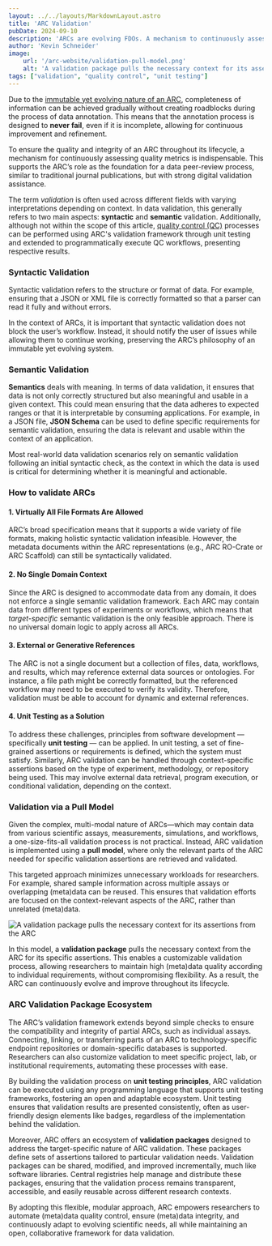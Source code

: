 ```yaml
---
layout: ../../layouts/MarkdownLayout.astro
title: 'ARC Validation'
pubDate: 2024-09-10
description: 'ARCs are evolving FDOs. A mechanism to continuously assess quality metrics of an ARC is indispensable during its lifecycle.'
author: 'Kevin Schneider'
image:
    url: '/arc-website/validation-pull-model.png'
    alt: 'A validation package pulls the necessary context for its assertions from the ARC'
tags: ["validation", "quality control", "unit testing"]
---
```


Due to the [immutable yet evolving nature of an ARC](), completeness of information can be achieved gradually without creating roadblocks during the process of data annotation.
This means that the annotation process is designed to **never fail**, even if it is incomplete, allowing for continuous improvement and refinement.

To ensure the quality and integrity of an ARC throughout its lifecycle, a mechanism for continuously assessing quality metrics is indispensable.
This supports the ARC’s role as the foundation for a data peer-review process, similar to traditional journal publications, but with strong digital validation assistance.

The term _validation_ is often used across different fields with varying interpretations depending on context.
In data validation, this generally refers to two main aspects: **syntactic** and **semantic** validation.
Additionally, although not within the scope of this article, [quality control (QC)]() processes can be performed using ARC's validation framework through unit testing and extended to programmatically execute QC workflows, presenting respective results.

### Syntactic Validation

Syntactic validation refers to the structure or format of data.
For example, ensuring that a JSON or XML file is correctly formatted so that a parser can read it fully and without errors.

In the context of ARCs, it is important that syntactic validation does not block the user’s workflow.
Instead, it should notify the user of issues while allowing them to continue working, preserving the ARC’s philosophy of an immutable yet evolving system.

### Semantic Validation

**Semantics** deals with meaning.
In terms of data validation, it ensures that data is not only correctly structured but also meaningful and usable in a given context.
This could mean ensuring that the data adheres to expected ranges or that it is interpretable by consuming applications.
For example, in a JSON file, **JSON Schema** can be used to define specific requirements for semantic validation, ensuring the data is relevant and usable within the context of an application.

Most real-world data validation scenarios rely on semantic validation following an initial syntactic check, as the context in which the data is used is critical for determining whether it is meaningful and actionable.

### How to validate ARCs

#### 1. Virtually All File Formats Are Allowed

ARC’s broad specification means that it supports a wide variety of file formats, making holistic syntactic validation infeasible.
However, the metadata documents within the ARC representations (e.g., ARC RO-Crate or ARC Scaffold) can still be syntactically validated.

#### 2. No Single Domain Context

Since the ARC is designed to accommodate data from any domain, it does not enforce a single semantic validation framework.
Each ARC may contain data from different types of experiments or workflows, which means that _target-specific_ semantic validation is the only feasible approach.
There is no universal domain logic to apply across all ARCs.

#### 3. External or Generative References

The ARC is not a single document but a collection of files, data, workflows, and results, which may reference external data sources or ontologies.
For instance, a file path might be correctly formatted, but the referenced workflow may need to be executed to verify its validity.
Therefore, validation must be able to account for dynamic and external references.

#### 4. Unit Testing as a Solution

To address these challenges, principles from software development — specifically **unit testing** — can be applied.
In unit testing, a set of fine-grained assertions or requirements is defined, which the system must satisfy.
Similarly, ARC validation can be handled through context-specific assertions based on the type of experiment, methodology, or repository being used.
This may involve external data retrieval, program execution, or conditional validation, depending on the context.

### Validation via a Pull Model

Given the complex, multi-modal nature of ARCs—which may contain data from various scientific assays, measurements, simulations, and workflows, a one-size-fits-all validation process is not practical.
Instead, ARC validation is implemented using a **pull model**, where only the relevant parts of the ARC needed for specific validation assertions are retrieved and validated.

This targeted approach minimizes unnecessary workloads for researchers.
For example, shared sample information across multiple assays or overlapping (meta)data can be reused.
This ensures that validation efforts are focused on the context-relevant aspects of the ARC, rather than unrelated (meta)data.

![A validation package pulls the necessary context for its assertions from the ARC](/arc-website/validation-pull-model.png)

In this model, a **validation package** pulls the necessary context from the ARC for its specific assertions.
This enables a customizable validation process, allowing researchers to maintain high (meta)data quality according to individual requirements, without compromising flexibility.
As a result, the ARC can continuously evolve and improve throughout its lifecycle.

### ARC Validation Package Ecosystem

The ARC’s validation framework extends beyond simple checks to ensure the compatibility and integrity of partial ARCs, such as individual assays.
Connecting, linking, or transferring parts of an ARC to technology-specific endpoint repositories or domain-specific databases is supported.
Researchers can also customize validation to meet specific project, lab, or institutional requirements, automating these processes with ease.

By building the validation process on **unit testing principles**, ARC validation can be executed using any programming language that supports unit testing frameworks, fostering an open and adaptable ecosystem.
Unit testing ensures that validation results are presented consistently, often as user-friendly design elements like badges, regardless of the implementation behind the validation.

Moreover, ARC offers an ecosystem of **validation packages** designed to address the target-specific nature of ARC validation.
These packages define sets of assertions tailored to particular validation needs.
Validation packages can be shared, modified, and improved incrementally, much like software libraries.
Central registries help manage and distribute these packages, ensuring that the validation process remains transparent, accessible, and easily reusable across different research contexts.

By adopting this flexible, modular approach, ARC empowers researchers to automate (meta)data quality control, ensure (meta)data integrity, and continuously adapt to evolving scientific needs, all while maintaining an open, collaborative framework for data validation.
